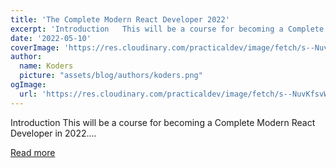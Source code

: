 ```yaml
---
title: 'The Complete Modern React Developer 2022'
excerpt: 'Introduction   This will be a course for becoming a Complete Modern React Developer in 2022....'
date: '2022-05-10'
coverImage: 'https://res.cloudinary.com/practicaldev/image/fetch/s--NuvKfsvW--/c_imagga_scale,f_auto,fl_progressive,h_420,q_auto,w_1000/https://dev-to-uploads.s3.amazonaws.com/uploads/articles/hkyvy6200t6pfd8ey8gg.png'
author:
  name: Koders
  picture: "assets/blog/authors/koders.png"
ogImage:
  url: 'https://res.cloudinary.com/practicaldev/image/fetch/s--NuvKfsvW--/c_imagga_scale,f_auto,fl_progressive,h_420,q_auto,w_1000/https://dev-to-uploads.s3.amazonaws.com/uploads/articles/hkyvy6200t6pfd8ey8gg.png'
---
```


Introduction   This will be a course for becoming a Complete Modern React Developer in 2022....

[Read more](https://dev.to/andrewbaisden/the-complete-modern-react-developer-2022-3257)
